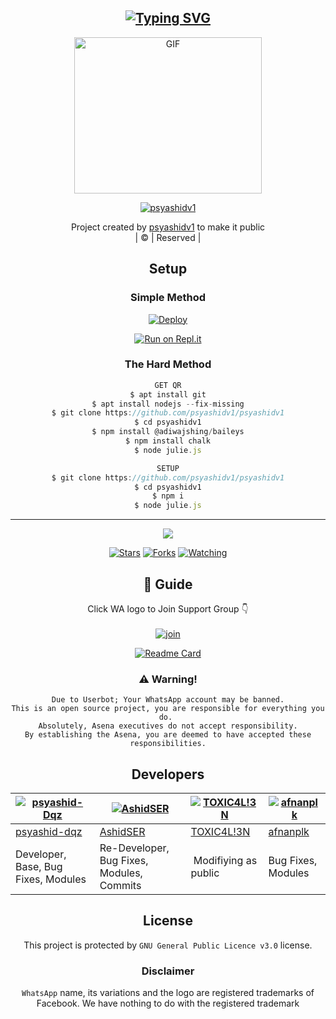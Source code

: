 <div align="center">

## [![Typing SVG](https://readme-typing-svg.herokuapp.com?font=Lemon+milk&color=F70000&lines=Welcome+to+psyashidv1+WA+Bot+repo;Created+by+Ashid;This+is+a+Bgm+stickerbot;With+more+features)](https://git.io/typing-svg)

 </a>
</p>
<div align="center">
  <p align="center">
<img src="https://media.giphy.com/media/QoXw903mHLu4mqPfLd/giphy.gif?cid=790b7611a48d56eec88e20cfedb2c8be6e08c0fde3f8fe72&rid=giphy.gif&ct=g.gif" alt="GIF" width="300" height="250"/>
</p>
  <p align="center">
<a href="https://github.com/psyashidv1"><img title="psyashidv1" src="https://img.shields.io/badge/Author-Ashid-psyashidv1/psyashidv1?color=blue&style=for-the-badge&logo=whatsapp"></a>
</p>
</div>
<p align="center">
Project created by <a href="https://github.com/psyashidv1">psyashidv1</a> to make it public
    <br>
       | © |
        Reserved |
    <br> 
</p>

## Setup
<div align="center">

  ### Simple Method
  
[![Deploy](https://www.herokucdn.com/deploy/button.svg)](https://heroku.com/deploy?template=https://github.com/psyashidv1/psyashidv1) 
  
[![Run on Repl.it](https://repl.it/badge/github/quiec/whatsAlfa)](https://replit.com/@psyashiddqz/Ashid)
  
### The Hard Method
```js
GET QR
$ apt install git
$ apt install nodejs --fix-missing
$ git clone https://github.com/psyashidv1/psyashidv1
$ cd psyashidv1
$ npm install @adiwajshing/baileys
$ npm install chalk
$ node julie.js
```
      
```js
SETUP
$ git clone https://github.com/psyashidv1/psyashidv1
$ cd psyashidv1
$ npm i
$ node julie.js
```

----

  <p align="center">
  <a href="httsp://github.com/psyashid-dqz/Ashid">
    
<a href="https://github.com/psyashid-dqz/followers">
<img src="https://img.shields.io/github/repo-size/psyashid-dqz/Julie-Mwol?color=green&label=Repo%20total%20size&style=plastic">
<p align="center">
<a href="https://github.com/psyashid-dqz/followers"
<img title="Followers" src="https://img.shields.io/github/followers/psyashid-dqz?color=blue&style=flat-square"></a>
<a href="https://github.com/psyashid-dqz/Ashid/stargazers/"><img title="Stars" src="https://img.shields.io/github/stars/psyashid-dqz/Ashid?color=blue&style=flat-square"></a>
<a href="https://github.com/psyashid-dqz/Ashid/network/members"><img title="Forks" src="https://img.shields.io/github/forks/psyashid-dqz/Ashid?color=blue&style=flat-square"></a>
<a href="https://github.com/psyashid-dqz/Ashid/watchers"><img title="Watching" src="https://img.shields.io/github/watchers/psyashid-dqz/Ashid?label=Watchers&color=blue&style=flat-square"></a>
</p>

## 📢 Guide
Click WA logo to Join Support Group 👇
    <br>
<br>
  [![join](https://github.com/Alien-alfa/PublicBot/blob/main/wlogo.svg.png)](https://chat.whatsapp.com/InmjpA2Jy7Q7xEgVkqT4NK)
  <div align="center">
       
  [![Readme Card](https://github-readme-stats.vercel.app/api/pin/?username=psyashid-dqz&repo=Julie-Mwol&theme=nightowl)](https://github.com/psyashid-dqz/Julie-Mwol)
  </div>
    
### ⚠️ Warning! 
```
Due to Userbot; Your WhatsApp account may be banned.
This is an open source project, you are responsible for everything you do. 
Absolutely, Asena executives do not accept responsibility.
By establishing the Asena, you are deemed to have accepted these responsibilities.
```

## Developers
  <div align="center">
    
  [![psyashid-Dqz](https://github.com/psyashid-dqz.png?size=100)](https://github.com/psyashid-dqz) | [![AshidSER](https://github.com/psyashidv1.png?size=100)](https://github.com/psyashidv1) |  [![TOXIC4L!3N](https://github.com/Alien-alfa.png?size=100)](https://github.com/AI-VIKI) | [![afnanplk](https://github.com/afnanplk.png?size=100)](https://github.com/afnanplk) 
----|----|----|----
[psyashid-dqz](https://github.com/psyashid-dqz) | [AshidSER](https://github.com/psyashidv1) | [TOXIC4L!3N](https://github.com/AI-VIKI) | [afnanplk](https://github.com/afnanplk) 
Developer, Base, Bug Fixes, Modules| Re-Developer, Bug Fixes, Modules, Commits |  Modifiying  as   public | Bug Fixes, Modules 
  </div>
    


## License
This project is protected by `GNU General Public Licence v3.0` license.

### Disclaimer
`WhatsApp` name, its variations and the logo are registered trademarks of Facebook. We have nothing to do with the registered trademark
